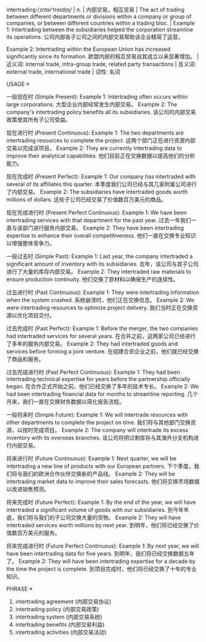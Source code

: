 intertrading:/ˌɪntərˈtreɪdɪŋ/ | n. | 内部交易，相互贸易 | The act of trading between different departments or divisions within a company or group of companies, or between different countries within a trading bloc. |  Example 1: Intertrading between the subsidiaries helped the corporation streamline its operations.  公司内部各子公司之间的内部交易帮助该企业精简了运营。

Example 2:  Intertrading within the European Union has increased significantly since its formation.  欧盟内部的相互贸易自其成立以来显著增加。 | 近义词: internal trade, intra-group trade, related party transactions | 反义词: external trade, international trade | 词性: 名词

USAGE->

一般现在时 (Simple Present):
Example 1: Intertrading often occurs within large corporations. 大型企业内部经常发生内部交易。
Example 2:  The company's intertrading policy benefits all its subsidiaries. 该公司的内部交易政策使其所有子公司受益。


现在进行时 (Present Continuous):
Example 1:  The two departments are intertrading resources to complete the project.  这两个部门正在进行资源内部交易以完成该项目。
Example 2: They are currently intertrading data to improve their analytical capabilities. 他们目前正在交换数据以提高他们的分析能力。


现在完成时 (Present Perfect):
Example 1:  Our company has intertraded with several of its affiliates this quarter. 本季度我们公司已经与其几家附属公司进行了内部交易。
Example 2: The subsidiaries have intertraded goods worth millions of dollars.  这些子公司已经交易了价值数百万美元的商品。


现在完成进行时 (Present Perfect Continuous):
Example 1: We have been intertrading services with that department for the past year.  过去一年我们一直与该部门进行服务内部交易。
Example 2: They have been intertrading expertise to enhance their overall competitiveness.  他们一直在交换专业知识以增强整体竞争力。


一般过去时 (Simple Past):
Example 1:  Last year, the company intertraded a significant amount of inventory with its subsidiaries. 去年，该公司与其子公司进行了大量的库存内部交易。
Example 2: They intertraded raw materials to ensure production continuity.  他们交换了原材料以确保生产的连续性。


过去进行时 (Past Continuous):
Example 1: They were intertrading information when the system crashed. 系统崩溃时，他们正在交换信息。
Example 2:  We were intertrading resources to optimize project delivery.  我们当时正在交换资源以优化项目交付。


过去完成时 (Past Perfect):
Example 1: Before the merger, the two companies had intertraded services for several years.  在合并之前，这两家公司已经进行了多年的服务内部交易。
Example 2: They had intertraded goods and services before forming a joint venture.  在组建合资企业之前，他们就已经交换了商品和服务。


过去完成进行时 (Past Perfect Continuous):
Example 1:  They had been intertrading technical expertise for years before the partnership officially began.  在合作正式开始之前，他们已经交换了多年的技术专长。
Example 2: We had been intertrading financial data for months to streamline reporting.  几个月来，我们一直在交换财务数据以简化报告流程。


一般将来时 (Simple Future):
Example 1: We will intertrade resources with other departments to complete the project on time. 我们将与其他部门交换资源，以按时完成项目。
Example 2:  The company will intertrade its excess inventory with its overseas branches.  该公司将把过剩库存与其海外分支机构进行内部交易。


将来进行时 (Future Continuous):
Example 1: Next quarter, we will be intertrading a new line of products with our European partners. 下个季度，我们将与我们的欧洲合作伙伴交换新的产品线。
Example 2: They will be intertrading market data to improve their sales forecasts. 他们将交换市场数据以改进销售预测。


将来完成时 (Future Perfect):
Example 1: By the end of the year, we will have intertraded a significant volume of goods with our subsidiaries.  到今年年底，我们将与我们的子公司交换大量的货物。
Example 2: They will have intertraded services worth millions by next year. 到明年，他们将已经交换了价值数百万美元的服务。


将来完成进行时 (Future Perfect Continuous):
Example 1: By next year, we will have been intertrading data for five years.  到明年，我们将已经交换数据五年了。
Example 2: They will have been intertrading expertise for a decade by the time the project is complete.  到项目完成时，他们将已经交换了十年的专业知识。

PHRASE->
1. intertrading agreement (内部交易协议)
2. intertrading policy (内部交易政策)
3. intertrading system (内部交易系统)
4. intertrading benefits (内部交易利益)
5. intertrading activities (内部交易活动)
